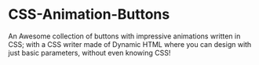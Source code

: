 # CSS-Animation-Buttons
An Awesome collection of buttons with impressive animations written in CSS; with a CSS writer made of Dynamic HTML where you can design with just basic parameters, without even knowing CSS!
